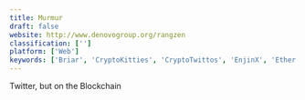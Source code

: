 ```yaml
---
title: Murmur
draft: false 
website: http://www.denovogroup.org/rangzen
classification: ['']
platform: ['Web']
keywords: ['Briar', 'CryptoKitties', 'CryptoTwittos', 'EnjinX', 'Ether', 'Facebook', 'Jott Messenger', 'Leeroy', 'Minds', 'Near Peer', 'NickEgo', 'Nimses', 'Numa', 'OfflineChat', 'Omegle', 'Peepeth', 'Set in Block', 'SmartMesh', 'Social Blockchain', 'Talkshow', 'The Serval Mesh', 'WTF is Ethereum?', 'WorldChat', 'ZombieChat']
---
```

Twitter, but on the Blockchain